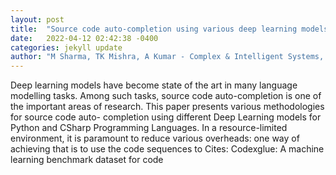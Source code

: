 ```yaml
---
layout: post
title:  "Source code auto-completion using various deep learning models under limited computing resources"
date:   2022-04-12 02:42:38 -0400
categories: jekyll update
author: "M Sharma, TK Mishra, A Kumar - Complex & Intelligent Systems, 2022"
---
```

Deep learning models have become state of the art in many language modelling tasks. Among such tasks, source code auto-completion is one of the important areas of research. This paper presents various methodologies for source code auto- completion using different Deep Learning models for Python and CSharp Programming Languages. In a resource-limited environment, it is paramount to reduce various overheads: one way of achieving that is to use the code sequences to Cites: Codexglue: A machine learning benchmark dataset for code
